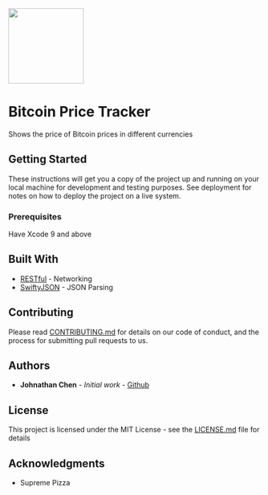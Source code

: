 <img src="https://www.buybitcoinworldwide.com/img/goodicons/exchange.png" height="150" width="auto">

# Bitcoin Price Tracker

Shows the price of Bitcoin prices in different currencies

## Getting Started

These instructions will get you a copy of the project up and running on your local machine for development and testing purposes. See deployment for notes on how to deploy the project on a live system.

### Prerequisites

Have Xcode 9 and above

## Built With

* [RESTful]() - Networking
* [SwiftyJSON](https://github.com/SwiftyJSON/SwiftyJSON) - JSON Parsing

## Contributing

Please read [CONTRIBUTING.md]() for details on our code of conduct, and the process for submitting pull requests to us.

## Authors

* **Johnathan Chen** - *Initial work* - [Github](https://github.com/johnathanachen)

## License

This project is licensed under the MIT License - see the [LICENSE.md](LICENSE.md) file for details

## Acknowledgments

* Supreme Pizza
